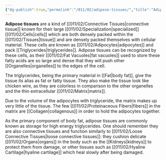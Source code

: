 ```yaml
---
{"dg-publish":true,"permalink":"/011/02/adipose-tissues/","title":"Adipose Tissues","tags":["BIOL422"],"noteIcon":"1","created":"2024-10-19T20:27:19.007-07:00","updated":"2024-09-26T15:02:27.327-07:00"}
---
```


**Adipose tissues** are a kind of [[011/02/Connective Tissues\|connective tissue]] known for their large [[011/02/Specialization\|specialized]] [[011/02/Cells\|cells]] which are both densely packed within the [[011/02/Tissues\|tissue]] and are densely packed themselves with cellular material. These cells are known as [[011/02/Adipocytes\|adipocytes]] and pack [[Triglycerides\|triglycerides]]. Adipose tissues can be recognized by these cells, as their [[011/02/Fat Vacuoles\|fat vacuoles]] used to store these fatty acids are so large and dense that they will push other [[Organelles\|organelles]] to the edges of the cell.

The triglycerides, being the primary material in [[Fat\|body fat]], give the tissue its alias as fat or fatty tissue. They also make the tissue look like chicken wire, as they are colorless in comparison to the other organelles and the thin extracellular [[011/02/Matrix\|matrix]].

Due to the volume of the adipocytes with triglyceride, the matrix makes up very little of the tissue. The few [[011/02/Proteinaceous Fibers\|fibers]] in the matrix are [[Collagen\|collagenous]] in order to hold the adipocytes together.

As the primary component of body fat, adipose tissues are commonly known as storage for high energy triglycerides. One should remember they are also connective tissues and function similarly to [[011/02/Loose Connective Tissues\|loose connective tissues]]: they cushion delicate [[011/02/Organs\|organs]] in the body such as the [[Kidneys\|kidneys]] to protect them from damage, or other tissues such as [[011/02/Hyaline Cartilage\|hyaline cartilage]] which heal slowly after being damaged.